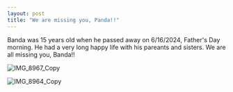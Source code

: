 ```yaml
---
layout: post
title: "We are missing you, Panda!!"
---
```


Banda was 15 years old when he passed away on 6/16/2024, Father's Day morning. He had a very long happy life with his pareants and sisters. We are all missing you, Banda!! 

![IMG_8967_Copy](https://github.com/kathybeyer/kathybeyer.github.io/assets/121460653/c2752d74-90c0-479f-a0ad-23bb6d2edd40)

![IMG_8964_Copy](https://github.com/kathybeyer/kathybeyer.github.io/assets/121460653/927841c3-9026-4891-b6ba-862b68e6f647)


